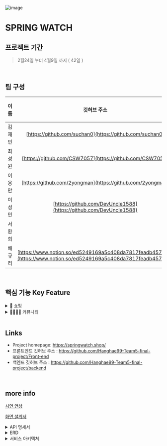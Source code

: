 <!-- 서비스 간략설명  -->

![image](https://user-images.githubusercontent.com/95603520/162253758-2ef642bd-d30b-4133-af81-364bfe194cd2.png)

<h1 align="left"> SPRING WATCH<br/></h1>



## 프로젝트 기간
>2월24일 부터 4월9일 까지 ( 42일 )
<br>

## 팀 구성
| 이름     | 깃허브 주소                                                | 포지션     |
|:--------:|:----------------------------------------------------------:|:-----------:|
| 김재민 | [https://github.com/suchan0](https://github.com/suchan0)                     | 프론트     |
| 최성원 | [https://github.com/CSW7057](https://github.com/CSW7057)                     | 백엔드     |
| 이용만 | [https://github.com/2yongman](https://github.com/2yongman)                     | 백엔드     |
| 이성민 | [https://github.com/DevUncle1588](https://github.com/DevUncle1588)                     | 백엔드     |
| 서환희 | []()                     | 디자인     |
| 배규리 | [https://www.notion.so/ed5249169a5c408da7817feadb457e12](https://www.notion.so/ed5249169a5c408da7817feadb457e12)                     | 디자인     |


<br>

## 핵심 기능 Key Feature

<details>
<summary>🛒 쇼핑</summary>
<div markdown="1">
 <br>
⌚ 가성비 좋은 시계
 
   꼭 명품시계가 아니더라도 고객의 취향과 멋 가성비 좋은 가격으로 구매할 수 있어요.
</div>
</details>

<details>
<summary>👨‍👨‍👧‍👦 커뮤니티</summary>
<div markdown="1">
<br>
😎나의 시계 스타일 방법 공유

옷, 신발, 모자 등 다양한 패션 아이템 스타일을 다양하게 꾸미고 공유가 되지만 시계 스타일 공유하는 곳은 많지 않기 때문에 나만의 시계 스타일을 공유할 수 있습니다.
</div>
</details>

<br>

## Links

- Project homepage: https://springwatch.shop/
- 프론트엔드 깃허브 주소 : https://github.com/Hanghae99-Team5-final-project/Front-end
- 백엔드 깃허브 주소 : https://github.com/Hanghae99-Team5-final-project/backend

<br>

## more info

[시연 연상](https://www.youtube.com/watch?v=BCv1n2lVHoI&t=1s)

[화면 설계서](https://www.figma.com/file/ZOHbhiIBx8DVEhK9orLFs4/spring-watch?node-id=6%3A5)

<details>
<summary>API 명세서</summary>
<div markdown="1">
https://www.notion.so/5-API-d2ec887d838c43debb1d2cfca915c196
</div>
</details>

<details>
<summary>ERD</summary>
<div markdown="1">
 
![항해99 실전 프로젝트 5조 데이터베이스 ERD](https://user-images.githubusercontent.com/95603520/162182028-edb976a6-ddd2-43d5-9446-03d1bc239166.png)
 
</div>
</details>


<!-- 아키텍쳐  -->
<details>
<summary>서비스 아키텍쳐</summary>
<div markdown="1">

![image](https://user-images.githubusercontent.com/95603520/162248377-bcdd126e-8d6a-469d-8bd1-1911db650a10.png)

</div>
</details>
